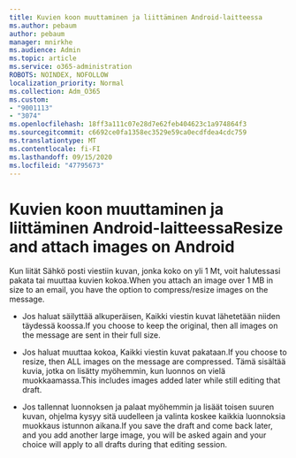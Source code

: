 ```yaml
---
title: Kuvien koon muuttaminen ja liittäminen Android-laitteessa
ms.author: pebaum
author: pebaum
manager: mnirkhe
ms.audience: Admin
ms.topic: article
ms.service: o365-administration
ROBOTS: NOINDEX, NOFOLLOW
localization_priority: Normal
ms.collection: Adm_O365
ms.custom:
- "9001113"
- "3074"
ms.openlocfilehash: 18ff3a111c07e28d7e62feb404623c1a974864f3
ms.sourcegitcommit: c6692ce0fa1358ec3529e59ca0ecdfdea4cdc759
ms.translationtype: MT
ms.contentlocale: fi-FI
ms.lasthandoff: 09/15/2020
ms.locfileid: "47795673"
---
```

# <a name="resize-and-attach-images-on-android"></a><span data-ttu-id="63748-102">Kuvien koon muuttaminen ja liittäminen Android-laitteessa</span><span class="sxs-lookup"><span data-stu-id="63748-102">Resize and attach images on Android</span></span>

<span data-ttu-id="63748-103">Kun liität Sähkö posti viestiin kuvan, jonka koko on yli 1 Mt, voit halutessasi pakata tai muuttaa kuvien kokoa.</span><span class="sxs-lookup"><span data-stu-id="63748-103">When you attach an image over 1 MB in size to an email, you have the option to compress/resize images on the message.</span></span>
 
- <span data-ttu-id="63748-104">Jos haluat säilyttää alkuperäisen, Kaikki viestin kuvat lähetetään niiden täydessä koossa.</span><span class="sxs-lookup"><span data-stu-id="63748-104">If you choose to keep the original, then all images on the message are sent in their full size.</span></span>
 
- <span data-ttu-id="63748-105">Jos haluat muuttaa kokoa, Kaikki viestin kuvat pakataan.</span><span class="sxs-lookup"><span data-stu-id="63748-105">If you choose to resize, then ALL images on the message are compressed.</span></span>  <span data-ttu-id="63748-106">Tämä sisältää kuvia, jotka on lisätty myöhemmin, kun luonnos on vielä muokkaamassa.</span><span class="sxs-lookup"><span data-stu-id="63748-106">This includes images added later while still editing that draft.</span></span>
 
- <span data-ttu-id="63748-107">Jos tallennat luonnoksen ja palaat myöhemmin ja lisäät toisen suuren kuvan, ohjelma kysyy sitä uudelleen ja valinta koskee kaikkia luonnoksia muokkaus istunnon aikana.</span><span class="sxs-lookup"><span data-stu-id="63748-107">If you save the draft and come back later, and you add another large image, you will be asked again and your choice will apply to all drafts during that editing session.</span></span>
 

